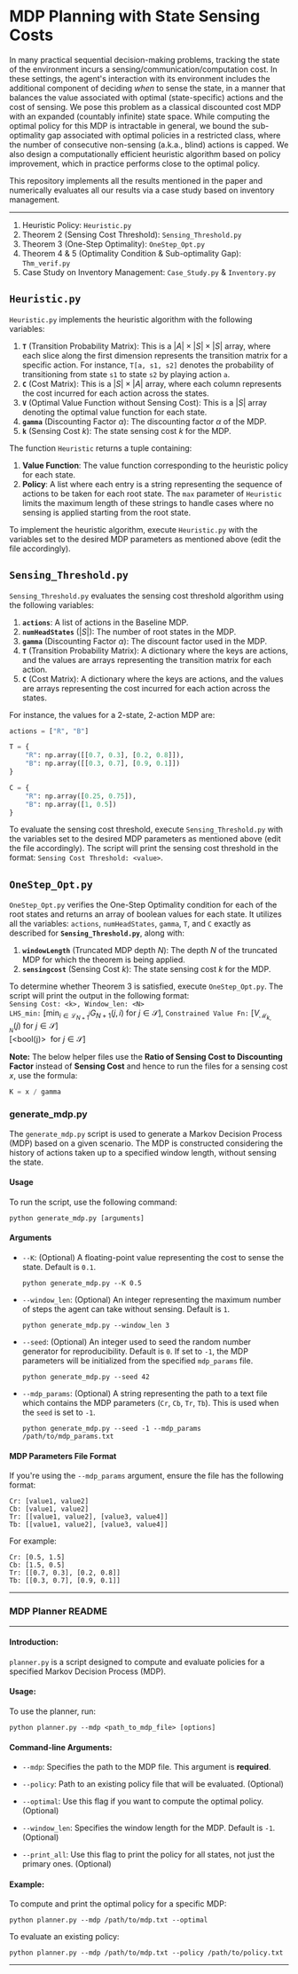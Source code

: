 # MDP Planning with State Sensing Costs

In many practical sequential decision-making problems, tracking the state of the environment incurs a sensing/communication/computation cost. In these settings, the agent's interaction with its environment includes the additional component of deciding *when* to sense the state, in a manner that balances the value associated with optimal (state-specific) actions and the cost of sensing. We pose this problem as a classical discounted cost MDP with an expanded (countably infinite) state space. While computing the optimal policy for this MDP is intractable in general, we bound the sub-optimality gap associated with optimal policies in a restricted class, where the number of consecutive non-sensing (a.k.a., blind) actions is capped. We also design a computationally efficient heuristic algorithm based on policy improvement, which in practice performs close to the optimal policy.


This repository implements all the results mentioned in the paper and numerically evaluates all our results via a case study based on inventory management.
***

1. Heuristic Policy: ``Heuristic.py`` 
2. Theorem 2 (Sensing Cost Threshold): ``Sensing_Threshold.py``
3. Theorem 3 (One-Step Optimality): ``OneStep_Opt.py``
4. Theorem 4 & 5 (Optimality Condition & Sub-optimality Gap): ``Thm_verif.py``
5. Case Study on Inventory Management: ``Case_Study.py`` & ``Inventory.py``

## `Heuristic.py`

`Heuristic.py` implements the heuristic algorithm with the following variables:

1. **`T`** (Transition Probability Matrix): This is a $|A| \times |S| \times |S|$ array, where each slice along the first dimension represents the transition matrix for a specific action. For instance, `T[a, s1, s2]` denotes the probability of transitioning from state `s1` to state `s2` by playing action `a`.
2. **`C`** (Cost Matrix): This is a $|S| \times |A|$ array, where each column represents the cost incurred for each action across the states.
3. **`V`** (Optimal Value Function without Sensing Cost): This is a $|S|$ array denoting the optimal value function for each state.
4. **`gamma`** (Discounting Factor $\alpha$): The discounting factor $\alpha$ of the MDP.
5. **`k`** (Sensing Cost $k$): The state sensing cost $k$ for the MDP.

The function `Heuristic` returns a tuple containing:

1. **Value Function**: The value function corresponding to the heuristic policy for each state.
2. **Policy**: A list where each entry is a string representing the sequence of actions to be taken for each root state. The `max` parameter of `Heuristic` limits the maximum length of these strings to handle cases where no sensing is applied starting from the root state.

To implement the heuristic algorithm, execute `Heuristic.py` with the variables set to the desired MDP parameters as mentioned above (edit the file accordingly).

## `Sensing_Threshold.py`

`Sensing_Threshold.py` evaluates the sensing cost threshold algorithm using the following variables:

1. **`actions`**: A list of actions in the Baseline MDP.
2. **`numHeadStates`** ($|S|$): The number of root states in the MDP.
3. **`gamma`** (Discounting Factor $\alpha$): The discount factor used in the MDP.
4. **`T`** (Transition Probability Matrix): A dictionary where the keys are actions, and the values are arrays representing the transition matrix for each action.
5. **`C`** (Cost Matrix): A dictionary where the keys are actions, and the values are arrays representing the cost incurred for each action across the states.

For instance, the values for a 2-state, 2-action MDP are:

```python
actions = ["R", "B"]

T = {
    "R": np.array([[0.7, 0.3], [0.2, 0.8]]),
    "B": np.array([[0.3, 0.7], [0.9, 0.1]])
}

C = {
    "R": np.array([0.25, 0.75]),
    "B": np.array([1, 0.5])
}
```
To evaluate the sensing cost threshold, execute `Sensing_Threshold.py` with the variables set to the desired MDP parameters as mentioned above (edit the file accordingly). The script will print the sensing cost threshold in the format: `Sensing Cost Threshold: <value>`.

## `OneStep_Opt.py`

`OneStep_Opt.py` verifies the One-Step Optimality condition for each of the root states and returns an array of boolean values for each state. It utilizes all the variables: `actions`, `numHeadStates`, `gamma`, `T`, and `C` exactly as described for **`Sensing_Threshold.py`**, along with:

1. **`windowLength`** (Truncated MDP depth $N$): The depth $N$ of the truncated MDP for which the theorem is being applied.
2. **`sensingcost`** (Sensing Cost $k$): The state sensing cost $k$ for the MDP.

To determine whether Theorem 3 is satisfied, execute `OneStep_Opt.py`. The script will print the output in the following format: <br>
``Sensing Cost: <k>, Window_len: <N>``<br>
``LHS_min:`` $[\min_{i \in \mathcal{L}^j_{N+1}}G_{N+1}(j,i) \ \text{for} \ j \in \mathcal{S}]$, ``Constrained Value Fn:`` $[V_{\mathcal{M}_{k,N}}(j) \ \text{for} \ j \in \mathcal{S}]$ <br>
[<bool(j)> $\ \text{for} \ j \in \mathcal{S}$]

**Note:** The below helper files use the **Ratio of Sensing Cost to Discounting Factor** instead of **Sensing Cost** and hence to run the files for a sensing cost $x$, use the formula: 

```python
K = x / gamma
```
### generate_mdp.py

The `generate_mdp.py` script is used to generate a Markov Decision Process (MDP) based on a given scenario. The MDP is constructed considering the history of actions taken up to a specified window length, without sensing the state.

#### Usage

To run the script, use the following command:

```
python generate_mdp.py [arguments]
```

#### Arguments

- `--K`: (Optional) A floating-point value representing the cost to sense the state. Default is `0.1`.
    ```
    python generate_mdp.py --K 0.5
    ```

- `--window_len`: (Optional) An integer representing the maximum number of steps the agent can take without sensing. Default is `1`.
    ```
    python generate_mdp.py --window_len 3
    ```

- `--seed`: (Optional) An integer used to seed the random number generator for reproducibility. Default is `0`. If set to `-1`, the MDP parameters will be initialized from the specified `mdp_params` file.
    ```
    python generate_mdp.py --seed 42
    ```

- `--mdp_params`: (Optional) A string representing the path to a text file which contains the MDP parameters (`Cr`, `Cb`, `Tr`, `Tb`). This is used when the `seed` is set to `-1`.
    ```
    python generate_mdp.py --seed -1 --mdp_params /path/to/mdp_params.txt
    ```

#### MDP Parameters File Format

If you're using the `--mdp_params` argument, ensure the file has the following format:

```
Cr: [value1, value2]
Cb: [value1, value2]
Tr: [[value1, value2], [value3, value4]]
Tb: [[value1, value2], [value3, value4]]
```

For example:

```
Cr: [0.5, 1.5]
Cb: [1.5, 0.5]
Tr: [[0.7, 0.3], [0.2, 0.8]]
Tb: [[0.3, 0.7], [0.9, 0.1]]
```

---

### MDP Planner README

---

#### Introduction:

`planner.py` is a script designed to compute and evaluate policies for a specified Markov Decision Process (MDP).

#### Usage:

To use the planner, run:

```
python planner.py --mdp <path_to_mdp_file> [options]
```

#### Command-line Arguments:

- `--mdp`: Specifies the path to the MDP file. This argument is **required**.

- `--policy`: Path to an existing policy file that will be evaluated. (Optional)

- `--optimal`: Use this flag if you want to compute the optimal policy. (Optional)

- `--window_len`: Specifies the window length for the MDP. Default is `-1`. (Optional)

- `--print_all`: Use this flag to print the policy for all states, not just the primary ones. (Optional)

#### Example:

To compute and print the optimal policy for a specific MDP:

```
python planner.py --mdp /path/to/mdp.txt --optimal
```

To evaluate an existing policy:

```
python planner.py --mdp /path/to/mdp.txt --policy /path/to/policy.txt
```

---
